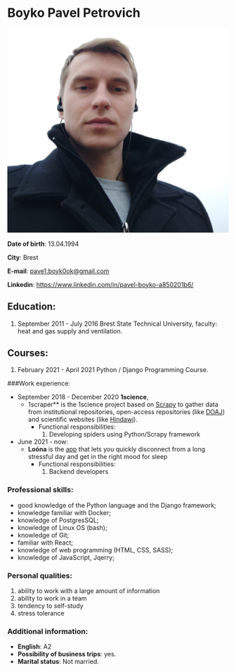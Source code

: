 # Boyko Pavel Petrovich
![img.png](img.png)

**Date of birth**:  13.04.1994

**City**: Brest 

**E-mail**: pave1.boyk0ok@gmail.com

**Linkedin**: https://www.linkedin.com/in/pavel-boyko-a850201b6/

## Education:
1. September 2011 - July 2016 Brest State Technical University, faculty: heat and gas supply and ventilation.
## Courses:   
1. February 2021 - April 2021 Python / Django Programming Course.

###Work experience:

* September 2018 - December 2020 **1science**, 
  * 1scraper** is the 1science project based on [Scrapy](https://docs.scrapy.org/en/latest/) to gather 
  data from institutional repositories, open-access repositories 
  (like [DOAJ](https://doaj.org/)) and scientific websites (like [Hindawi](https://www.hindawi.com/)).
    * Functional responsibilities:
      1. Developing spiders using Python/Scrapy framework
* June 2021 - now:
  * **Loóna** is the [app](https://loona.app/) that lets you quickly disconnect from a long stressful day and get in the right mood for sleep 
    * Functional responsibilities:
      1. Backend developers
  
### Professional skills:
 * good knowledge of the Python language and the Django framework;
 * knowledge familiar with Docker;
 * knowledge of PostgresSQL;
 * knowledge of Linux OS (bash);
 * knowledge of Git;
 * familiar with React;
 * knowledge of web programming (HTML, CSS, SASS);
 * knowledge of JavaScript, Jqerry;

### Personal qualities:
  1. ability to work with a large amount of information
  1. ability to work in a team
  1. tendency to self-study
  1. stress tolerance

### Additional information:
  * **English**: A2
  * **Possibility of business trips**: yes.
  * **Marital status**: Not married.